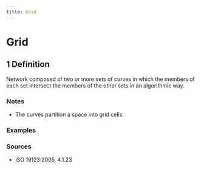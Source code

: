 ```yaml
---
title: Grid
---
```


# Grid

## 1 Definition

Network composed of two or more sets of curves in which the members of each set intersect the members of the other sets in an algorithmic way.

### Notes 
- The curves partition a space into grid cells.

### Examples 

### Sources
- ISO 19123:2005, 4.1.23

